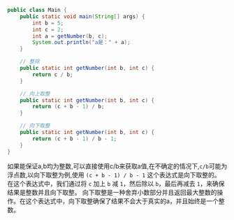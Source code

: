```java
public class Main {
    public static void main(String[] args) {
        int b = 5;
        int c = 2;
        int a = getNumber(b, c);
        System.out.println("a是：" + a);
    }

    // 整除
    public static int getNumber(int b, int c) {
        return c / b;
    }

    // 向上取整
    public static int getNumber(int b, int c) {
        return (c + b - 1) / b;
    }

    // 向下取整
    public static int getNumber(int b, int c) {
        return (c + b - 1) / b - 1;
    }
}

```
如果能保证a,b均为整数,可以直接使用c/b来获取a值,在不确定的情况下,`c/b`可能为浮点数,以向下取整为例,使用 `(c + b - 1) / b - 1` 这个表达式是向下取整的。  在这个表达式中，我们通过将 `c` 加上 `b` 减 `1`，然后除以 `b`，最后再减去 `1`，来确保结果是整数并且向下取整。  向下取整是一种舍弃小数部分并且返回最大整数的操作。在这个表达式中，向下取整确保了结果不会大于真实的a，并且始终是一个整数。
